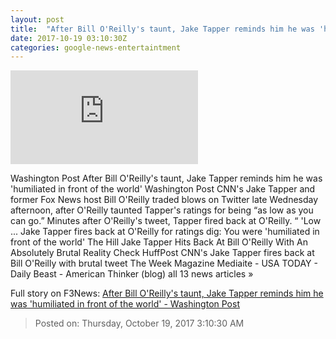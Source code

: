 ```yaml
---
layout: post
title:  "After Bill O'Reilly's taunt, Jake Tapper reminds him he was 'humiliated in front of the world' - Washington Post"
date: 2017-10-19 03:10:30Z
categories: google-news-entertaintment
---
```


![After Bill O'Reilly's taunt, Jake Tapper reminds him he was 'humiliated in front of the world' - Washington Post](https://img.washingtonpost.com/pbox.php?url=http://img.washingtonpost.com/blogs/style-blog/files/2017/10/5UADN5WX.jpg&w=1484&op=resize&opt=1&filter=antialias&t=20170517)

Washington Post After Bill O'Reilly's taunt, Jake Tapper reminds him he was 'humiliated in front of the world' Washington Post CNN's Jake Tapper and former Fox News host Bill O'Reilly traded blows on Twitter late Wednesday afternoon, after O'Reilly taunted Tapper's ratings for being “as low as you can go.” Minutes after O'Reilly's tweet, Tapper fired back at O'Reilly. “ 'Low ... Jake Tapper fires back at O'Reilly for ratings dig: You were 'humiliated in front of the world' The Hill Jake Tapper Hits Back At Bill O'Reilly With An Absolutely Brutal Reality Check HuffPost CNN's Jake Tapper fires back at Bill O'Reilly with brutal tweet The Week Magazine Mediaite - USA TODAY - Daily Beast - American Thinker (blog) all 13 news articles »


Full story on F3News: [After Bill O'Reilly's taunt, Jake Tapper reminds him he was 'humiliated in front of the world' - Washington Post](http://www.f3nws.com/n/HVQgb)

> Posted on: Thursday, October 19, 2017 3:10:30 AM
